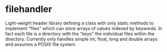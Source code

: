 # filehandler

Light-weight header library defining a class with only static methods to implement "files" which can store arrays of values indexed by keywords. In fact each file is a directory with the "keys" the individual files within the directory.
Currently only handles simple int, float, long and double arrays and assumes a POSIX file system.
